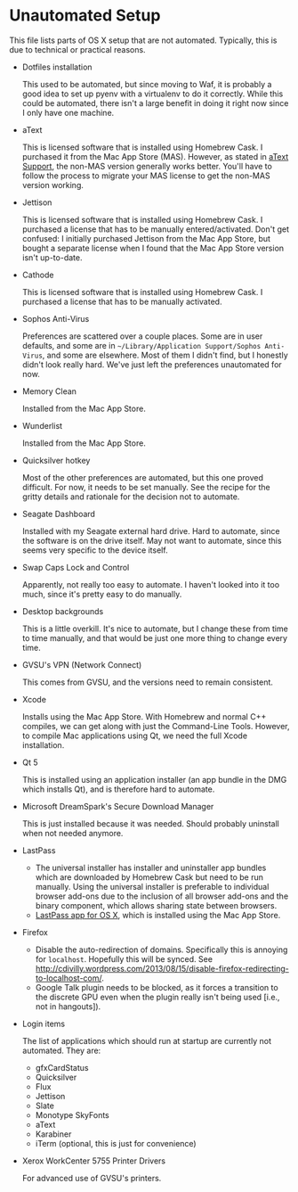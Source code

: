 Unautomated Setup
=================

This file lists parts of OS X setup that are not automated. Typically, this is due to technical or practical reasons.

* Dotfiles installation

  This used to be automated, but since moving to Waf, it is probably a good idea to set up pyenv with a virtualenv to do it correctly. While this could be automated, there isn't a large benefit in doing it right now since I only have one machine.

* aText

  This is licensed software that is installed using Homebrew Cask. I purchased it from the Mac App Store (MAS). However, as stated in [aText Support](http://www.trankynam.com/atext/support.html), the non-MAS version generally works better. You'll have to follow the process to migrate your MAS license to get the non-MAS version working.

* Jettison

  This is licensed software that is installed using Homebrew Cask. I purchased a license that has to be manually entered/activated. Don't get confused: I initially purchased Jettison from the Mac App Store, but bought a separate license when I found that the Mac App Store version isn't up-to-date.

* Cathode

  This is licensed software that is installed using Homebrew Cask. I purchased a license that has to be manually activated.

* Sophos Anti-Virus

  Preferences are scattered over a couple places. Some are in user defaults, and some are in `~/Library/Application Support/Sophos Anti-Virus`, and some are elsewhere. Most of them I didn't find, but I honestly didn't look really hard. We've just left the preferences unautomated for now.

* Memory Clean

  Installed from the Mac App Store.

* Wunderlist

  Installed from the Mac App Store.

* Quicksilver hotkey

  Most of the other preferences are automated, but this one proved difficult. For now, it needs to be set manually. See the recipe for the gritty details and rationale for the decision not to automate.

* Seagate Dashboard

  Installed with my Seagate external hard drive. Hard to automate, since the software is on the drive itself. May not want to automate, since this seems very specific to the device itself.

* Swap Caps Lock and Control

  Apparently, not really too easy to automate. I haven't looked into it too much, since it's pretty easy to do manually.

* Desktop backgrounds

  This is a little overkill. It's nice to automate, but I change these from time to time manually, and that would be just one more thing to change every time.

* GVSU's VPN (Network Connect)

  This comes from GVSU, and the versions need to remain consistent.

* Xcode

  Installs using the Mac App Store. With Homebrew and normal C++ compiles, we can get along with just the Command-Line Tools. However, to compile Mac applications using Qt, we need the full Xcode installation.

* Qt 5

  This is installed using an application installer (an app bundle in the DMG which installs Qt), and is therefore hard to automate.

* Microsoft DreamSpark's Secure Download Manager

  This is just installed because it was needed. Should probably uninstall when not needed anymore.

* LastPass

  - The universal installer has installer and uninstaller app bundles which are downloaded by Homebrew Cask but need to be run manually. Using the universal installer is preferable to individual browser add-ons due to the inclusion of all browser add-ons and the binary component, which allows sharing state between browsers.
  - [LastPass app for OS X](https://itunes.apple.com/us/app/lastpass/id926036361?ls=1&mt=12), which is installed using the Mac App Store.

* Firefox

  - Disable the auto-redirection of domains. Specifically this is annoying for `localhost`. Hopefully this will be synced. See http://cdivilly.wordpress.com/2013/08/15/disable-firefox-redirecting-to-localhost-com/.
  - Google Talk plugin needs to be blocked, as it forces a transition to the discrete GPU even when the plugin really isn't being used [i.e., not in hangouts]).

* Login items

  The list of applications which should run at startup are currently not automated. They are:

  * gfxCardStatus
  * Quicksilver
  * Flux
  * Jettison
  * Slate
  * Monotype SkyFonts
  * aText
  * Karabiner
  * iTerm (optional, this is just for convenience)

* Xerox WorkCenter 5755 Printer Drivers

  For advanced use of GVSU's printers.
